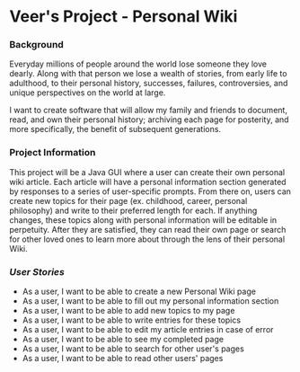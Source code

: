 # Veer's Project - Personal Wiki

### Background
Everyday millions of people around the world lose someone they love dearly.
Along with that person we lose a wealth of stories, from early life to adulthood, to their
personal history, successes, failures, controversies, and unique perspectives on the world at large. 

I want to create software that will allow my family and friends to 
document, read, and own their personal history; archiving each page for posterity, 
and more specifically, the benefit of subsequent generations.

### Project Information

This project will be a Java GUI where a user can create their own personal wiki article. 
Each article will have a personal information section generated by responses to a series of user-specific prompts.
From there on, users can create new topics for their page (ex. childhood, career, personal philosophy)
and write to their preferred length for each. If anything changes, these topics along with personal information
will be editable in perpetuity. After they are satisfied, they can read their own page or search for 
other loved ones to learn more about through the lens of their personal Wiki.


### *User Stories*

- As a user, I want to be able to create a new Personal Wiki page
- As a user, I want to be able to fill out my personal information section
- As a user, I want to be able to add new topics to my page
- As a user, I want to be able to write entries for these topics
- As a user, I want to be able to edit my article entries in case of error
- As a user, I want to be able to see my completed page
- As a user, I want to be able to search for other user's pages
- As a user, I want to be able to read other users' pages